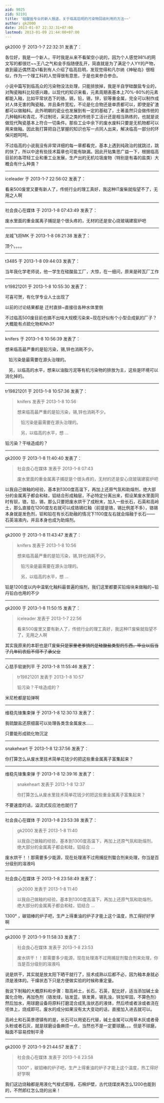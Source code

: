 ```yaml
---
aid: 9025
zid: 92191
title: '硅酸盐专业的新人报道，关于临高启明的污染物回收利用的方法~~'
author: gk2000
date: 2013-01-07 22:32:31+07:00
lastmod: 2013-01-09 21:44:00+07:00
---
```


gk2000 于 2013-1-7 22:32:31 发表了：

各位好，我是一个新人，平时我是从来不看架空小说的，因为个人感觉98%的网文写的都很烂~~王八之气和金手指随便乱开，简直就是为了满足个人YY的产物，直到最近偶然混s1看到有人介绍了临高启明，发现觉得和凡尔纳《神秘岛》很相似，作为一个理工科的人觉得很有意思，于是也来参合参合。

小说中篇写到临高众的污染物没法处理，只能排放掉，我是半自学硅酸盐专业的，对陶瓷釉料比较感兴趣，以现代的知识来看，元素周期表基本上70%-80%的元素都能入釉，比如平常状态下的铬，镉，铅，锡，锌，钡等重金属，完全可以制作成对人体无害的陶瓷釉，并且条件宽松，不论是化合物还是单质都可以，即使是矿渣都可以做釉料。此外明朝的瓷业也发展到有一定的基础了，土著虽然只会做传统的几种釉料和青花，不过制坯，采泥之类的传统手工活计还是相当熟练的，也就是说做现代陶瓷基本上符合一切条件。那些工业中余下的废水废料只要是无机物都可以用来做釉。因此我打算把自己掌握的知识也写一点同人出来，解决临高一部分的环保问题呵呵。

不过临高的小说我没有非常详细的每一章都看完，基本上遇到纯政治的就跳过，跳的快了，所以中途有些技术篇章也可能有缺漏。因此开贴集思广益一下，根据临高目前的各项轻工业和重工业发展，生产出的无机垃圾废物（特别是有毒的盐类）大概会有什么种类？

---------

iceleader 于 2013-1-7 22:56:02 发表了：

看来500废里又要有新人了，传统行业的理工真好，我这种IT废柴就指望不了，无用之人啊

---------

社会良心在媒体 于 2013-1-8 07:43:49 发表了：

废水里面的重金属离子捕捉是个很头疼的，无材的还是安心烧玻璃建窑炉吧

---------

龙城飞将MK 于 2013-1-8 08:21:38 发表了：

顶个。。。。

---------

t3485 于 2013-1-8 09:44:03 发表了：

当年我化学老师说，他一学生在硅酸盐工厂，大惊，在一细问，原来是砖瓦厂工作

---------

tr19821201 于 2013-1-8 10:55:30 发表了：

可喜可贺，有化学专业人士出现了

以前的讨论结果都是 迁村直排~直接往各种水体里倒

不过临高500废目前也搞不出啥大规模污染来~现在好似有个小型合成氨的厂子？大概能有点硫化物和Nh3?

---------

knifers 于 2013-1-8 10:56:39 发表了：

想来临高最严重的是铅污染，锡,锌也消耗不少。

   铅污染是最需要在源头治理的。

   另，以临高的水平，想来以油脂污泥等有机污染物的排放为主，这些是环境可以消化掉的。

---------

tr19821201 于 2013-1-8 10:57:36 发表了：

> knifers 发表于 2013-1-8 10:56
> 
> 想来临高最严重的是铅污染，锡,锌也消耗不少。
> 
>    铅污染是最需要在源头治理的。
> 
>    另，以临高的水平，想 ...



铅污染？干啥造成的？

---------

gk2000 于 2013-1-8 11:40:40 发表了：

> 社会良心在媒体 发表于 2013-1-8 07:43
> 
> 废水里面的重金属离子捕捉是个很头疼的，无材的还是安心烧玻璃建窑炉吧



以我自己做釉的经验，基本到1300度高温下，再加上还原气氛和助熔剂，绝大部分的金属离子都会和硅，铝结合形成釉层，不必特定分离出来，假设某废水里面同时有钡，铬，铅，锡，那么只要把废水烘干了成粉末，加入一些长石，石英和高岭土，那么直接在1200度左右就可以成铬锡红釉（前提是铬，锡比例差不多），铬锡本身就是发色剂，钡和铅在有长石助融的情况下1100度左右就会熔融于长石——石英溶液内，并且本身也成为助熔剂。

---------

gk2000 于 2013-1-8 11:43:47 发表了：

> knifers 发表于 2013-1-8 10:56
> 
> 想来临高最严重的是铅污染，锡,锌也消耗不少。
> 
>    铅污染是最需要在源头治理的。
> 
>    另，以临高的水平，想 ...



铅是1200度以内中温氧化釉料最普遍的熔剂，我们这里都要买铅熔块来做釉的~铅丹铅白也用的不少

---------

gk2000 于 2013-1-8 11:50:15 发表了：

> iceleader 发表于 2013-1-7 22:56
> 
> 看来500废里又要有新人了，传统行业的理工真好，我这种IT废柴就指望不了，无用之人啊



其实我原来的本职也是IT废柴~~只是家里老爹搞的是硅酸盐类型的东西，毕业以后当了几年码农后不得不子承父业~~

---------

心慈手软谢列平 于 2013-1-8 11:55:46 发表了：

> tr19821201 发表于 2013-1-8 10:57
> 
> 铅污染？干啥造成的？



米尼枪都是铅弹啊

---------

维稳先锋集束弹 于 2013-1-8 12:30:13 发表了：

我硫酸盐还原细菌可以处理各类含金属废水……

只要能形成硫化物沉淀

---------

snakeheart 于 2013-1-8 12:37:56 发表了：

你打算怎么从废水里技术简单花钱少的把这些重金属离子富集起来？

---------

维稳先锋集束弹 于 2013-1-8 12:39:16 发表了：

> snakeheart 发表于 2013-1-8 12:37
> 
> 你打算怎么从废水里技术简单花钱少的把这些重金属离子富集起来？



不要速度的话，溢流式反应池也就行了

---------

社会良心在媒体 于 2013-1-8 23:53:38 发表了：

> gk2000 发表于 2013-1-8 11:40
> 
> 以我自己做釉的经验，基本到1300度高温下，再加上还原气氛和助熔剂，绝大部分的金属离子都会和硅，铝结合 ...



废水烘干！！那需要多少能源，现在处理液不过用捕捉剂螯合剂来处理，你当是百分级别的溶液吗

---------

社会良心在媒体 于 2013-1-8 23:58:49 发表了：

> gk2000 发表于 2013-1-8 11:40
> 
> 以我自己做釉的经验，基本到1300度高温下，再加上还原气氛和助熔剂，绝大部分的金属离子都会和硅，铝结合 ...



1300° ，碳钼棒的炉子吧，生产上得重油的炉子才能上这个温度，热工得好好学啊

---------

gk2000 于 2013-1-9 11:58:33 发表了：

> 社会良心在媒体 发表于 2013-1-8 23:53
> 
> 废水烘干！！那需要多少能源，现在处理液不过用捕捉剂螯合剂来处理，你当是百分级别的溶液吗



说是烘干，其实就是放太阳下晒干就行了，技术成熟以后都不必，因为釉本身就必须是液体的。干燥状态下只是方便做实验的时候称重定量。

我说下制釉的大概原料和步骤：取高岭土，长石，石英，配比好，适当添加碱土金属化合物，再加色剂（铬发绿，钴发蓝，铁发黄，锡乳浊，锌加牢固，不算色剂）然后加水，用球磨设备将原料打磨混合成乳浊状态的液体，然后喷或者涂或者浇在坯体上，烧成即可。废水的成分如果没有太大变动的话，直接加入进去就可以。

高岭土和石英景德镇有的是，长石可以用瓷石代替，碱土金属可以用草木灰或者骨头粉或者石灰，就是球磨设备麻烦一点，当然也不是一定要球磨。。。但是不球磨，釉面不容易控制平滑

---------

gk2000 于 2013-1-9 21:44:57 发表了：

> 社会良心在媒体 发表于 2013-1-8 23:58
> 
> 1300° ，碳钼棒的炉子吧，生产上得重油的炉子才能上这个温度，热工得好好学啊



我们这边烧釉都是用液化气梭式窑哦，石棉炉壁，古代烧煤炭再怎么1200也能到的，不然郎红怎么烧的出来！

---------

